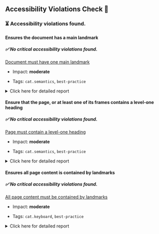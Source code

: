 ## Accessibility Violations Check 🔎

### ⏳ Accessibility violations found.

#### Ensures the document has a main landmark



##### ✅ No critical accessibility violations found.

[Document must have one main landmark](https://dequeuniversity.com/rules/axe/3.5/landmark-one-main?application=axe-puppeteer)

- Impact: **moderate**

- Tags: `cat.semantics`, `best-practice`

<details><summary>Click here for detailed report</summary>

   1. **Node:** `<html lang="en">`, **Impact:** moderate

       Fix all of the following:

      - Document does not have a main landmark

</details>

#### Ensure that the page, or at least one of its frames contains a level-one heading



##### ✅ No critical accessibility violations found.

[Page must contain a level-one heading](https://dequeuniversity.com/rules/axe/3.5/page-has-heading-one?application=axe-puppeteer)

- Impact: **moderate**

- Tags: `cat.semantics`, `best-practice`

<details><summary>Click here for detailed report</summary>

   1. **Node:** `<html lang="en">`, **Impact:** moderate

       Fix all of the following:

      - Page must have a level-one heading

</details>

#### Ensures all page content is contained by landmarks



##### ✅ No critical accessibility violations found.

[All page content must be contained by landmarks](https://dequeuniversity.com/rules/axe/3.5/region?application=axe-puppeteer)

- Impact: **moderate**

- Tags: `cat.keyboard`, `best-practice`

<details><summary>Click here for detailed report</summary>

   1. **Node:** `<div class="container">`, **Impact:** moderate

       Fix any of the following:

      - Some page content is not contained by landmarks

</details>

